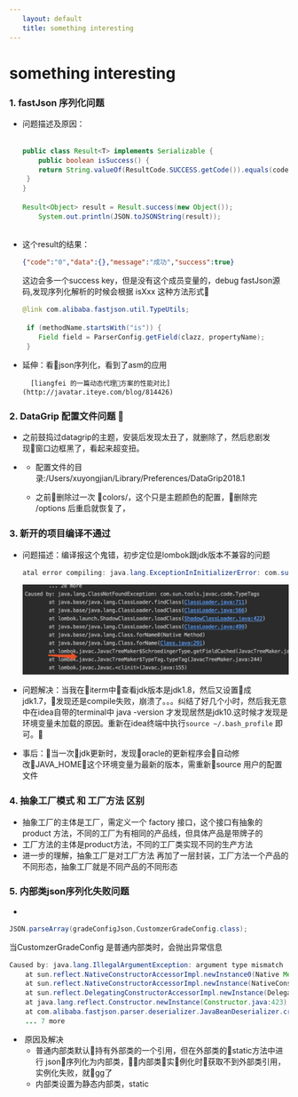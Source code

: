 ```yaml
---
　　layout: default
　　title: something interesting 
---
```


# something interesting 

#### 


### 1. fastJson 序列化问题 

- 问题描述及原因：

    ``` java

    public class Result<T> implements Serializable {
        public boolean isSuccess() {
        return String.valueOf(ResultCode.SUCCESS.getCode()).equals(code);
     }
    }

    Result<Object> result = Result.success(new Object());
        System.out.println(JSON.toJSONString(result));
        
    ```

- 这个result的结果：

    ``` json
    {"code":"0","data":{},"message":"成功","success":true}
    ```
    这边会多一个success key，但是没有这个成员变量的，debug fastJson源码,发现序列化解析的时候会根据 isXxx 这种方法形式

    ``` java
    @link com.alibaba.fastjson.util.TypeUtils; 

     if (methodName.startsWith("is")) {
        Field field = ParserConfig.getField(clazz, propertyName);
     }

    ```

- 延伸：看json序列化，看到了asm的应用

        [liangfei 的一篇动态代理方案的性能对比](http://javatar.iteye.com/blog/814426)


### 2. DataGrip 配置文件问题 
- 之前鼓捣过datagrip的主题，安装后发现太丑了，就删除了，然后悲剧发现窗口边框黑了，看起来超变扭。
- 
     * 配置文件的目录:/Users/xuyongjian/Library/Preferences/DataGrip2018.1

     * 之前删除过一次 colors/，这个只是主题颜色的配置，删除完 /options 后重启就恢复了，

### 3. 新开的项目编译不通过
- 问题描述：编译报这个鬼错，初步定位是lombok跟jdk版本不兼容的问题

    ``` java
    atal error compiling: java.lang.ExceptionInInitializerError: com.sun.tools.javac.code.TypeTags -> [Help 1] 
    ```

    ![lombok异常信息](/images/lombok_e.jpg)


- 问题解决：当我在iterm中查看jdk版本是jdk1.8，然后又设置成jdk1.7，发现还是compile失败，崩溃了。。。纠结了好几个小时，然后我无意中在idea自带的terminal中 java -version 才发现居然是jdk10.这时候才发现是环境变量未加载的原因。重新在idea终端中执行`source ~/.bash_profile` 即可。

- 事后：当一次jdk更新时，发现oracle的更新程序会自动修改JAVA_HOME这个环境变量为最新的版本，需重新source 用户的配置文件

### 4.  抽象工厂模式 和 工厂方法 区别

 - 抽象工厂的主体是工厂，需定义一个 factory 接口，这个接口有抽象的 product 方法，不同的工厂为有相同的产品线，但具体产品是带牌子的
 - 工厂方法的主体是product方法，不同的工厂类实现不同的生产方法
 - 进一步的理解，抽象工厂是对工厂方法 再加了一层封装，工厂方法一个产品的不同形态，抽象工厂就是不同产品的不同形态


### 5. 内部类json序列化失败问题
- 
```java
JSON.parseArray(gradeConfigJson,CustomzerGradeConfig.class);
```
当CustomzerGradeConfig 是普通内部类时，会抛出异常信息

```java
Caused by: java.lang.IllegalArgumentException: argument type mismatch
	at sun.reflect.NativeConstructorAccessorImpl.newInstance0(Native Method)
	at sun.reflect.NativeConstructorAccessorImpl.newInstance(NativeConstructorAccessorImpl.java:62)
	at sun.reflect.DelegatingConstructorAccessorImpl.newInstance(DelegatingConstructorAccessorImpl.java:45)
	at java.lang.reflect.Constructor.newInstance(Constructor.java:423)
	at com.alibaba.fastjson.parser.deserializer.JavaBeanDeserializer.createInstance(JavaBeanDeserializer.java:113)
	... 7 more

```

-  原因及解决
    * 普通内部类默认持有外部类的一个引用，但在外部类的static方法中进行 json序列化为内部类，内部类实例化时获取不到外部类引用，实例化失败，就gg了
    * 内部类设置为静态内部类，static



    